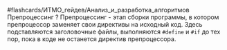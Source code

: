 #flashcards/ИТМО_гейдев/Анализ_и_разработка_алгоритмов 
Препроцессинг
?
Препроцессинг - этап сборки программы, в котором препроцессор заменяет свои директивы на исходный код. Здесь подставляются заголовочные файлы, выполняются `#define` и `#if` до тех пор, пока в коде не останется директив препроцессора.